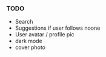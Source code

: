 ### TODO
- Search
- Suggestions if user follows noone
- User avatar / profile pic
- dark mode
- cover photo